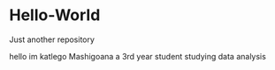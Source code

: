 # Hello-World
Just another repository

hello im katlego Mashigoana a 3rd year student studying data analysis 
